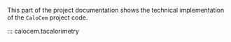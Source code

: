 This part of the project documentation shows the technical implementation 
of the `CaloCem` project code.

::: calocem.tacalorimetry